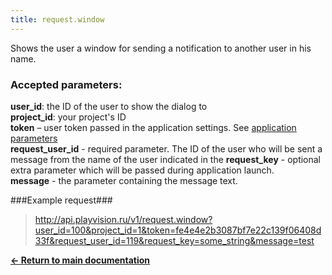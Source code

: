 ```yaml
---
title: request.window
---
```

Shows the user a window for sending a notification to another user in his name.

### Accepted parameters: ###

**user_id**: the ID of the user to show the dialog to<br>
**project_id**: your project's ID<br>
**token** – user token passed in the application settings. See [application parameters](/app)<br>
**request_user_id** - required parameter. The ID of the user who will be sent a message from the name of the user indicated in the 
**request_key** - optional extra parameter which will be passed during application launch.<br>
**message** - the parameter containing the message text.

###Example request###

> http://api.playvision.ru/v1/request.window?user_id=100&project_id=1&token=fe4e4e2b3087bf7e22c139f06408d33f&request_user_id=119&request_key=some_string&message=test

[**<- Return to main documentation**](/en/notification)